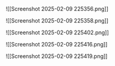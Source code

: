 ![[Screenshot 2025-02-09 225356.png]]


![[Screenshot 2025-02-09 225358.png]]

![[Screenshot 2025-02-09 225402.png]]

![[Screenshot 2025-02-09 225416.png]]

![[Screenshot 2025-02-09 225419.png]]
